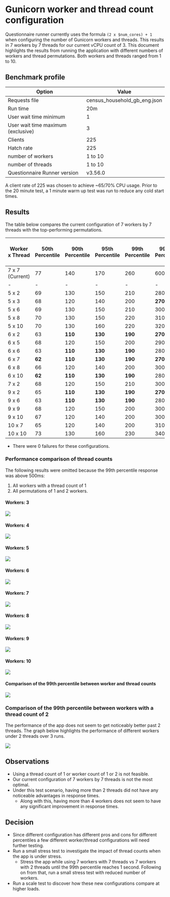 # Gunicorn worker and thread count configuration

Questionnaire runner currently uses the formula `(2 x $num_cores) + 1` when configuring the number of Gunicorn workers and threads. This results in 7 workers by 7 threads for our current vCPU count of 3.
This document highlights the results from running the application with different numbers of workers and thread permutations. Both workers and threads ranged from 1 to 10. 

## Benchmark profile

| Option                             | Value                        |
|------------------------------------|------------------------------|
| Requests file                      | census_household_gb_eng.json |
| Run time                           | 20m                          |
| User wait time minimum             | 1                            |
| User wait time maximum (exclusive) | 3                            |
| Clients                            | 225                          |
| Hatch rate                         | 225                          |
| number of workers                  | 1 to 10                      |
| number of threads                  | 1 to 10                      |
| Questionnaire Runner version       | v3.56.0                      |

A client rate of 225 was chosen to achieve ~65/70% CPU usage. Prior to the 20 minute test, a 1 minute warm up test was run to reduce any cold start times.

## Results

The table below compares the current configuration of 7 workers by 7 threads with the top-performing permutations.

| Worker x Thread | 50th Percentile | 90th Percentile | 95th Percentile | 99th Percentile | 99.9th Percentile | 100th Percentile | GETs Average (weighted) | POSTs Average (weighted) | All requests Average (weighted) | Total Requests |
|-----------------|-----------------|-----------------|-----------------|-----------------|-------------------|------------------|-------------------------|--------------------------|---------------------------------|----------------|
| 7 x 7 (Current) | 77              | 140             | 170             | 260             | 600               | 1400             | 243                     | 298                      | 270                             | 320,773        |
| -               | -               | -               | -               | -               | -                 | -                | -                       | -                        | -                               | -              |
| 5 x 2           | 69              | 130             | 150             | 210             | 280               | **510**          | 189                     | 208                      | 198                             | 325,105        |
| 5 x 3           | 68              | 120             | 140             | 200             | **270**           | 650              | 174                     | 200                      | 187                             | 326,242        |
| 5 x 6           | 69              | 130             | 150             | 210             | 300               | 610              | 182                     | 220                      | 201                             | 324,880        |
| 5 x 8           | 70              | 130             | 150             | 220             | 310               | 550              | 181                     | 225                      | 203                             | 324,731        |
| 5 x 10          | 70              | 130             | 160             | 220             | 320               | 610              | 189                     | 234                      | 211                             | 324,585        |
| 6 x 2           | 63              | **110**         | **130**         | **190**         | **270**           | 770              | 168                     | 186                      | 177                             | 328,819        |
| 6 x 5           | 68              | 120             | 150             | 200             | 290               | 580              | 172                     | 212                      | 191                             | 326,306        |
| 6 x 6           | 63              | **110**         | **130**         | **190**         | 280               | **510**          | 159                     | 195                      | 177                             | 328,715        |
| 6 x 7           | **62**          | **110**         | **130**         | **190**         | **270**           | 1400             | **157**                 | 192                      | **174**                         | 328,855        |
| 6 x 8           | 66              | 120             | 140             | 200             | 300               | 570              | 169                     | 207                      | 188                             | 326,849        |
| 6 x 10          | **62**          | **110**         | **130**         | **190**         | 280               | 630              | 159                     | 195                      | 176                             | **329,017**    |
| 7 x 2           | 68              | 120             | 150             | 210             | 300               | 730              | 199                     | 214                      | 206                             | 325,552        |
| 9 x 2           | 65              | **110**         | **130**         | **190**         | **270**           | 700              | 168                     | **190**                  | 179                             | 328,011        |
| 9 x 6           | 63              | **110**         | **130**         | **190**         | 280               | 560              | 160                     | 196                      | 178                             | 328,588        |
| 9 x 9           | 68              | 120             | 150             | 200             | 300               | 740              | 172                     | 213                      | 192                             | 326,285        |
| 9 x 10          | 67              | 120             | 140             | 200             | 300               | 580              | 172                     | 214                      | 193                             | 326,015        |
| 10 x 7          | 65              | 120             | 140             | 200             | 310               | 660              | 172                     | 212                      | 192                             | 326,886        |
| 10 x 10         | 73              | 130             | 160             | 230             | 340               | 620              | 196                     | 246                      | 221                             | 323,284        |

- There were 0 failures for these configurations.

### Performance comparison of thread counts

The following results were omitted because the 99th percentile response was above 500ms:
1. All workers with a thread count of 1
2. All permutations of 1 and 2 workers.

#### Workers: 3

![](images/performance_graph_workers3.png)

#### Workers: 4

![](images/performance_graph_workers4.png)

#### Workers: 5

![](images/performance_graph_workers5.png)

#### Workers: 6

![](images/performance_graph_workers6.png)

#### Workers: 7

![](images/performance_graph_workers7.png)

#### Workers: 8

![](images/performance_graph_workers8.png)

#### Workers: 9

![](images/performance_graph_workers9.png)

#### Workers: 10

![](images/performance_graph_workers10.png)

#### Comparison of the 99th percentile between worker and thread counts

![](images/performance_graph_workers_by_threads.png)

### Comparison of the 99th percentile between workers with a thread count of 2

The performance of the app does not seem to get noticeably better past 2 threads. The graph below highlights the performance of different workers under 2 threads over 3 runs.

![](images/performance_graph_workers_by_2_threads_99th_avg.png)

## Observations

- Using a thread count of 1 or worker count of 1 or 2 is not feasible.
- Our current configuration of 7 workers by 7 threads is not the most optimal.
- Under this test scenario, having more than 2 threads did not have any noticeable advantages in response times.
    - Along with this, having more than 4 workers does not seem to have any significant improvement in response times.

## Decision
- Since different configuration has different pros and cons for different percentiles a few different worker/thread configurations will need further testing.
- Run a small stress test to investigate the impact of thread counts when the app is under stress.
    - Stress the app while using 7 workers with 7 threads vs 7 workers with 2 threads until the 99th percentile reaches 1 second. Following on from that, run a small stress test with reduced number of workers.
- Run a scale test to discover how these new configurations compare at higher loads.
